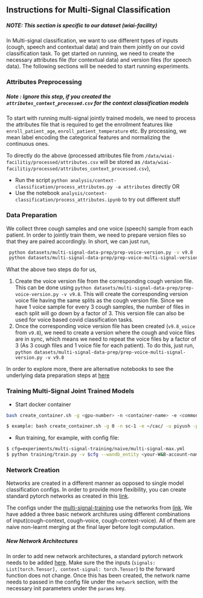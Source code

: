## Instructions for Multi-Signal Classification
##### NOTE: This section is specific to our dataset (wiai-facility)
In Multi-signal classification, we want to use different types of inputs (cough, speech and contextual data) and train them jointly on our covid classification task. To get started on running, we need to create the necessary attributes file (for contextual data) and version files (for speech data). The following sections will be needed to start running experiments.

### Attributes Preprocessing
##### Note : Ignore this step, if you created the `attributes_context_processed.csv` for the context classification models

To start with running multi-signal jointly trained models, we need to process the attributes file that is required to get the enrollment features like `enroll_patient_age`, `enroll_patient_temperature` etc. By processing, we mean label encoding the categorical features and normalizing the continuous ones. <br>

To directly do the above (processed attributes file from `/data/wiai-facilitiy/processed/attributes.csv` will be stored as `/data/wiai-facilitiy/processed/attributes_context_processed.csv`), 
- Run the script `python analysis/context-classification/process_attributes.py -a attributes` directly OR
- Use the notebook `analysis/context-classification/process_attributes.ipynb` to try out different stuff

### Data Preparation
We collect three cough samples and one voice (speech) sample from each patient. In order to jointly train them, we need to prepare version files so that they are paired accordingly. In short, we can just run, 
```bash
 python datasets/multi-signal-data-prep/prep-voice-version.py -v v9.8
 python datasets/multi-signal-data-prep/prep-voice-multi-signal-version.py -v v9.8
```
What the above two steps do for us,
1. Create the voice version file from the corresponding cough version file. This can be done using `python datasets/multi-signal-data-prep/prep-voice-version.py -v v9.8`. This will create the corresponding version voice file having the same splits as the cough version file. Since we have 1 voice sample for every 3 cough samples, the number of files in each split will go down by a factor of 3. This version file can also be used for voice based covid classification tasks.
2. Once the corresponding voice version file has been created (`v9.8_voice` from `v9.8`), we need to create a version where the cough and voice files are in sync, which means we need to repeat the voice files by a factor of 3 (As 3 cough files and 1 voice file for each patient). To do this, just run, `python datasets/multi-signal-data-prep/prep-voice-multi-signal-version.py -v v9.8` 

In order to explore more, there are alternative notebooks to see the underlying data preparation steps at [here](https://github.com/WadhwaniAI/cough-against-covid/tree/ns/joint-training/datasets/multi-signal-data-prep)

### Training Multi-Signal Joint Trained Models
* Start docker container
```bash
bash create_container.sh -g <gpu-number> -n <container-name> -e <common-storage-folder> -u <your-user-folder> -p <port-number>

$ example: bash create_container.sh -g 0 -n sc-1 -e ~/cac/ -u piyush -p 8001
```

* Run training, for example, with config file:
```bash
$ cfg=experiments/multi-signal-training/naive/multi-signal-max.yml
$ python training/train.py -v $cfg --wandb_entity <your-W&B-account-name>
```

### Network Creation
Networks are created in a different manner as opposed to single model classification configs. In order to provide more flexibility, you can create standard pytorch networks as created in this [link](https://github.com/WadhwaniAI/cough-against-covid/blob/ns/joint-training/cac/models/multi_signal_models.py).

The configs under the [multi-signal-training](https://github.com/WadhwaniAI/cough-against-covid/tree/ns/joint-training/configs/experiments/multi-signal-training) use the networks from [link](https://github.com/WadhwaniAI/cough-against-covid/blob/ns/joint-training/cac/models/multi_signal_models.py). We have added a three basic network architures using different combinations of input(cough-context, cough-voice, cough-context-voice). All of them are naive non-learnt merging at the final layer before logit computation. 

##### New Network Architectures
In order to add new network architectures, a standard pytorch network needs to be added [here](https://github.com/WadhwaniAI/cough-against-covid/blob/ns/joint-training/cac/models/multi_signal_models.py). Make sure the the inputs (`signals: List[torch.Tensor], context-signal: torch.Tensor`) to the forward function does not change. Once this has been created, the network name needs to passed in the config file under the `network` section, with the necessary init parameters under the `params` key. 

